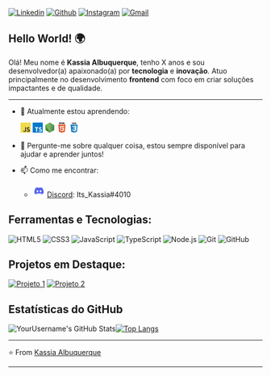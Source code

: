 [![Linkedin](https://img.shields.io/badge/-LinkedIn-0e76a8?style=flat&logo=Linkedin&logoColor=white)](https://www.linkedin.com/in/rkalbuqp/)
[![Github](https://img.shields.io/github/followers/seu-usuario?label=follow&style=social)](https://github.com/rkalbuqp/)
[![Instagram](https://img.shields.io/badge/-Instagram-E4405F?style=flat&labelColor=E4405F&logo=instagram&logoColor=white)](https://www.instagram.com/kalbuqp/)
[![Gmail](https://img.shields.io/badge/-Gmail-D14836?style=flat&logo=Gmail&logoColor=white)](mailto:rkalbuqp@gmail.com)

## Hello World! 🌍

Olá! Meu nome é **Kassia Albuquerque**, tenho X anos e sou desenvolvedor(a) apaixonado(a) por **tecnologia** e **inovação**. Atuo principalmente no desenvolvimento **frontend** com foco em criar soluções impactantes e de qualidade.

---

- 🌱 Atualmente estou aprendendo:

  <code><img height="20" src="https://raw.githubusercontent.com/github/explore/main/topics/javascript/javascript.png"></code>
  <code><img height="20" src="https://raw.githubusercontent.com/github/explore/main/topics/typescript/typescript.png"></code>
  <code><img height="20" src="https://raw.githubusercontent.com/github/explore/main/topics/nodejs/nodejs.png"></code>
  <code><img height="20" src="https://raw.githubusercontent.com/github/explore/main/topics/html/html.png"></code>
  <code><img height="20" src="https://raw.githubusercontent.com/github/explore/main/topics/css/css.png"></code>
  
- 💬 Pergunte-me sobre qualquer coisa, estou sempre disponível para ajudar e aprender juntos!

- 📫 Como me encontrar:
  - <a><img height="25" src="https://raw.githubusercontent.com/github/explore/main/topics/discord/discord.png"> [Discord](https://discord.com/): Its_Kassia#4010</a>

## Ferramentas e Tecnologias:

![HTML5](https://img.shields.io/badge/-HTML5-E34F26?style=flat&logo=html5&logoColor=white)
![CSS3](https://img.shields.io/badge/-CSS3-1572B6?style=flat&logo=css3)
![JavaScript](https://img.shields.io/badge/-JavaScript-F7DF1E?style=flat&logo=javascript&logoColor=black)
![TypeScript](https://img.shields.io/badge/-TypeScript-007ACC?style=flat&logo=typescript&logoColor=white)
![Node.js](https://img.shields.io/badge/-Node.js-339933?style=flat&logo=node.js&logoColor=white)
![Git](https://img.shields.io/badge/-Git-F05032?style=flat&logo=git&logoColor=white)
![GitHub](https://img.shields.io/badge/-GitHub-181717?style=flat&logo=github)

## Projetos em Destaque:

[![Projeto 1](https://img.shields.io/badge/-Projeto%201-444444?style=flat&logo=github)](https://github.com/seu-usuario/projeto1)
[![Projeto 2](https://img.shields.io/badge/-Projeto%202-444444?style=flat&logo=github)](https://github.com/seu-usuario/projeto2)

## Estatísticas do GitHub

<img align="left" alt="YourUsername's GitHub Stats" src="https://github-readme-stats.vercel.app/api?username=seu-usuario&show_icons=true&theme=radical" />

[![Top Langs](https://github-readme-stats.vercel.app/api/top-langs/?username=seu-usuario&layout=compact&theme=radical)](https://github.com/seu-usuario/github-readme-stats)

---

⭐️ From [Kassia Albuquerque](https://github.com/rkalbuqp)

---
